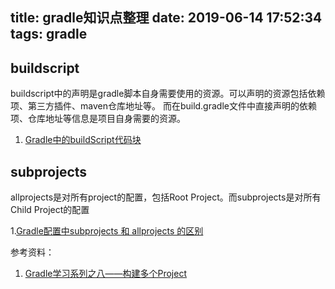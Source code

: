 title: gradle知识点整理
date: 2019-06-14 17:52:34
tags: gradle
---

## buildscript

buildscript中的声明是gradle脚本自身需要使用的资源。可以声明的资源包括依赖项、第三方插件、maven仓库地址等。
而在build.gradle文件中直接声明的依赖项、仓库地址等信息是项目自身需要的资源。

1. [Gradle中的buildScript代码块](https://www.cnblogs.com/qiangxia/p/4826532.html#top)

## subprojects

allprojects是对所有project的配置，包括Root Project。而subprojects是对所有Child Project的配置

1.[Gradle配置中subprojects 和 allprojects 的区别](https://www.jianshu.com/p/84ac62747e59)

参考资料：

1. [Gradle学习系列之八——构建多个Project](https://www.cnblogs.com/davenkin/p/gradle-learning-8.html)
